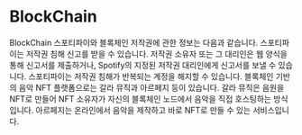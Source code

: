 # BlockChain
BlockChain
스포티파이와 블록체인 저작권에 관한 정보는 다음과 같습니다.
스포티파이는 저작권 침해 신고를 받을 수 있습니다. 저작권 소유자 또는 그 대리인은 웹 양식을 통해 신고서를 제출하거나, Spotify의 지정된 저작권 대리인에게 신고서를 보낼 수 있습니다.
스포티파이는 저작권 침해가 반복되는 계정을 해지할 수 있습니다.
블록체인 기반의 음악 NFT 플랫폼으로는 갈라 뮤직과 아르페지 등이 있습니다. 갈라 뮤직은 음원을 NFT로 만들어 NFT 소유자가 자신의 블록체인 노드에서 음악을 직접 호스팅하는 방식입니다. 아르페지는 온라인에서 음악을 제작하고 바로 NFT로 만들 수 있는 서비스입니다. 
